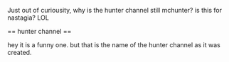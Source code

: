 Just out of curiousity, why is the hunter channel still mchunter? is this for nastagia? LOL

== hunter channel ==

hey it is a funny one. but that is the name of the hunter channel as it was created.